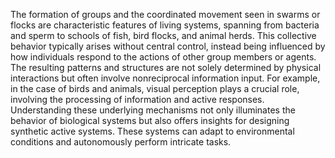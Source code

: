 <blockquote class="imgur-embed-pub" lang="en" data-id="a/9dNobIS" data-context="false" ><a href="//imgur.com/a/9dNobIS"></a></blockquote><script async src="//s.imgur.com/min/embed.js" charset="utf-8"></script>
The formation of groups and the coordinated movement seen in swarms or flocks are characteristic features of living systems, spanning from bacteria and sperm to schools of fish, bird flocks, and animal herds. This collective behavior typically arises without central control, instead being influenced by how individuals respond to the actions of other group members or agents. The resulting patterns and structures are not solely determined by physical interactions but often involve nonreciprocal information input. For example, in the case of birds and animals, visual perception plays a crucial role, involving the processing of information and active responses. Understanding these underlying mechanisms not only illuminates the behavior of biological systems but also offers insights for designing synthetic active systems. These systems can adapt to environmental conditions and autonomously perform intricate tasks.
